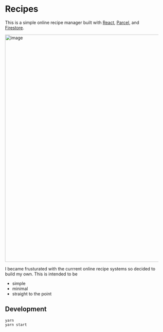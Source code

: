 # Recipes

This is a simple online recipe manager built with [React](https://reactjs.org/),
[Parcel](https://parceljs.org/), and
[Firestore](https://firebase.google.com/docs/firestore/).

<img width="745" alt="image" src="https://user-images.githubusercontent.com/3044853/56871049-41f35d80-6a10-11e9-8b47-86f9e3ab034e.png">

I became frusturated with the currrent online recipe systems so decided to build my own. This is intended to be
- simple
- minimal
- straight to the point

## Development

``` shell
yarn
yarn start
```

